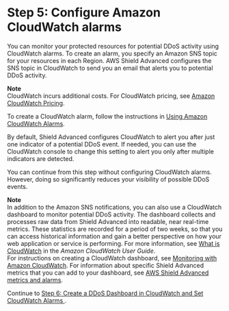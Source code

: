 # Step 5: Configure Amazon CloudWatch alarms<a name="ddos-get-started-cloudwatch"></a>

You can monitor your protected resources for potential DDoS activity using CloudWatch alarms\. To create an alarm, you specify an Amazon SNS topic for your resources in each Region\. AWS Shield Advanced configures the SNS topic in CloudWatch to send you an email that alerts you to potential DDoS activity\.

**Note**  
CloudWatch incurs additional costs\. For CloudWatch pricing, see [Amazon CloudWatch Pricing](https://aws.amazon.com/cloudwatch/pricing/)\.

To create a CloudWatch alarm, follow the instructions in [Using Amazon CloudWatch Alarms](https://docs.aws.amazon.com/AmazonCloudWatch/latest/monitoring/AlarmThatSendsEmail.html)\.

By default, Shield Advanced configures CloudWatch to alert you after just one indicator of a potential DDoS event\. If needed, you can use the CloudWatch console to change this setting to alert you only after multiple indicators are detected\. 

You can continue from this step without configuring CloudWatch alarms\. However, doing so significantly reduces your visibility of possible DDoS events\.

**Note**  
In addition to the Amazon SNS notifications, you can also use a CloudWatch dashboard to monitor potential DDoS activity\. The dashboard collects and processes raw data from Shield Advanced into readable, near real\-time metrics\. These statistics are recorded for a period of two weeks, so that you can access historical information and gain a better perspective on how your web application or service is performing\. For more information, see [What is CloudWatch](https://docs.aws.amazon.com/AmazonCloudWatch/latest/DeveloperGuide/WhatIsCloudWatch.html) in the *Amazon CloudWatch User Guide*\.  
For instructions on creating a CloudWatch dashboard, see [Monitoring with Amazon CloudWatch](monitoring-cloudwatch.md)\. For information about specific Shield Advanced metrics that you can add to your dashboard, see [AWS Shield Advanced metrics and alarms](monitoring-cloudwatch.md#set-ddos-alarms)\. 

Continue to [Step 6: Create a DDoS Dashboard in CloudWatch and Set CloudWatch Alarms ](deploy-waf-dashboard.md)\.
